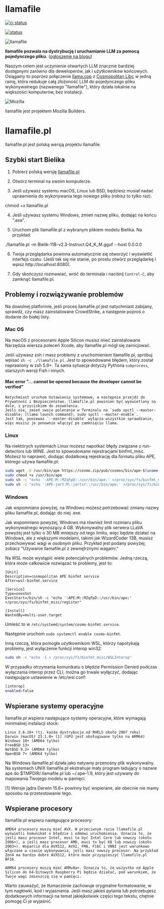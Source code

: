 # llamafile

[![ci status](https://github.com/Mozilla-Ocho/llamafile/actions/workflows/ci.yml/badge.svg)](https://github.com/Mozilla-Ocho/llamafile/actions/workflows/ci.yml)

[![status](https://dcbadge.vercel.app/api/server/YuMNeuKStr)](https://discord.gg/YuMNeuKStr)

![llamafile](llamafile/llamafile-640x640.png)

**llamafile pozwala na dystrybucję i uruchamianie LLM za pomocą pojedynczego pliku.** ([ogłoszenie na blogu](https://hacks.mozilla.org/2023/11/introducing-llamafile/))

Naszym celem jest uczynienie otwartych LLM znacznie bardziej dostępnymi zarówno dla deweloperów, jak i użytkowników końcowych. Osiągamy to poprzez połączenie [llama.cpp](https://github.com/ggerganov/llama.cpp) z [Cosmopolitan Libc](https://github.com/jart/cosmopolitan) w jedną ramę, która redukuje całą złożoność LLM do pojedynczego pliku wykonywalnego (nazwanego "llamafile"), który działa lokalnie na większości komputerów, bez instalacji.

![Mozilla](llamafile/mozilla-logo-bw-rgb.png)

llamafile jest projektem Mozilla Builders.


# llamafile.pl

llamafile.pl jest polską wersją projektu llamafile.


## Szybki start Bielika

1. Pobierz polską wersję [llamafile.pl](https://github.com/PolskiBielik/llamafile/releases/download/0.8.13-pl/llamafile.pl)

2. Otwórz terminal na swoim komputerze.

3. Jeśli używasz systemu macOS, Linux lub BSD, będziesz musiał nadać uprawnienia do wykonywania tego nowego pliku (robisz to tylko raz).

chmod +x llamafile.pl


4. Jeśli używasz systemu Windows, zmień nazwę pliku, dodając na końcu ".exe".

5. Uruchom plik llamafile.pl z wybranym plikiem modelu Bielika. Na przykład:

./llamafile.pl -m Bielik-11B-v2.3-Instruct.Q4_K_M.gguf --host 0.0.0.0

6. Twoja przeglądarka powinna automatycznie się otworzyć i wyświetlić interfejs czatu. (Jeśli tak się nie stanie, po prostu otwórz przeglądarkę i wpisz http://localhost:8080).

7. Gdy skończysz rozmawiać, wróć do terminala i naciśnij `Control-C`, aby zamknąć llamafile.pl.


## Problemy i rozwiązywanie problemów

Na dowolnej platformie, jeśli proces llamafile.pl jest natychmiast zabijany, sprawdź, czy masz zainstalowane CrowdStrike, a następnie poproś o dodanie do białej listy.


### Mac OS

Na macOS z procesorami Apple Silicon musisz mieć zainstalowane Narzędzia wiersza poleceń Xcode, aby llamafile.pl mógł się zainicjować.

Jeśli używasz zsh i masz problemy z uruchomieniem llamafile.pl, spróbuj wpisać `sh -c ./llamafile.pl`. 
Jest to spowodowane błędem, który został naprawiony w zsh 5.9+. Ta sama sytuacja dotyczy Pythona `subprocess`, 
starszych wersji Fish i innych.


#### Mac error "... cannot be opened because the developer cannot be verified"

    Natychmiast uruchom Ustawienia systemowe, a następnie przejdź do Prywatność i Bezpieczeństwo. llamafile.pl powinien być wyświetlony na dole, z przyciskiem do zezwolenia.
    Jeśli nie, zmień swoje polecenie w Terminalu na `sudo spctl --master-disable; [llama launch command]; sudo spctl --master-enable`. 
    Jest tak, ponieważ `--master-disable` wyłącza wszystkie sprawdzanie, więc musisz je ponownie włączyć po zamknięciu llama.


### Linux

Na niektórych systemach Linux możesz napotkać błędy związane z run-detectors lub WINE. Jest to spowodowane rejestracjami binfmt_misc. Możesz to naprawić, dodając dodatkową rejestrację dla formatu pliku APE, którego używa llamafile.pl:

```sh
sudo wget -O /usr/bin/ape https://cosmo.zip/pub/cosmos/bin/ape-$(uname -m).elf
sudo chmod +x /usr/bin/ape
sudo sh -c "echo ':APE:M::MZqFpD::/usr/bin/ape:' >/proc/sys/fs/binfmt_misc/register"
sudo sh -c "echo ':APE-jart:M::jartsr::/usr/bin/ape:' >/proc/sys/fs/binfmt_misc/register"
```

### Windows

Jak wspomniano powyżej, na Windows możesz potrzebować zmiany nazwy pliku llamafile.pl, dodając do niej .exe.

Jak wspomniano powyżej, Windows ma również limit rozmiaru pliku wykonywalnego wynoszący 4 GB. Wykonywalny plik serwera LLaVA powyżej jest tylko o 30 MB mniejszy od tego limitu, więc będzie działać na Windows, ale z większymi modelami, takimi jak WizardCoder 13B, musisz przechowywać wagi w osobnym pliku. Przykład jest podany powyżej; zobacz "Używanie llamafile.pl z zewnętrznymi wagami."

Na WSL może wystąpić wiele potencjalnych problemów. Jedną rzeczą, która może całkowicie rozwiązać te problemy, jest to:

```
[Unit]
Description=cosmopolitan APE binfmt service
After=wsl-binfmt.service

[Service]
Type=oneshot
ExecStart=/bin/sh -c "echo ':APE:M::MZqFpD::/usr/bin/ape:' >/proc/sys/fs/binfmt_misc/register"

[Install]
WantedBy=multi-user.target
```

Umieść to w  `/etc/systemd/system/cosmo-binfmt.service`.

Następnie uruchom `sudo systemctl enable cosmo-binfmt`.

Inną rzeczą, która pomogła użytkownikom WSL, którzy napotykają problemy, jest wyłączenie funkcji interop win32:

```sh
sudo sh -c "echo -1 > /proc/sys/fs/binfmt_misc/WSLInterop"
```

W przypadku otrzymania komunikatu o błędzie Permission Denied podczas wyłączania interop przez CLI, można go trwale wyłączyć, dodając następujące ustawienie w /etc/wsl.conf:

```sh
[interop]
enabled=false
```

## Wspierane systemy operacyjne

llamafile.pl wspiera następujące systemy operacyjne, które wymagają minimalnej instalacji stock:

    Linux 2.6.18+ (tj. każda dystrybucja od RHEL5 około 2007 roku)
    Darwin (macOS) 23.1.0+ [1] (GPU jest obsługiwane tylko na ARM64)
    Windows 10+ (AMD64 tylko)
    FreeBSD 13+
    NetBSD 9.2+ (AMD64 tylko)
    OpenBSD 7+ (AMD64 tylko)

Na Windows llamafile.pl działa jako natywny przenośny plik wykonywalny. Na systemach UNIX llamafile.pl ekstrahuje mały program ładujący o nazwie ape do $TMPDIR/.llamafile.pl lub ~/.ape-1.9, który jest używany do mapowania Twojego modelu w pamięci.

[1] Wersje jądra Darwin 15.6+ powinny być wspierane, ale obecnie nie mamy sposobu na przetestowanie tego.


## Wspierane procesory

llamafile.pl wspiera następujące procesory:

    AMD64 procesory muszą mieć AVX. W przeciwnym razie llamafile.pl wyświetli komunikat o błędzie i odmówi uruchomienia. Oznacza to, że jeśli masz procesor Intel, musi to być Intel Core lub nowszy (około 2006+), a jeśli masz procesor AMD, musi to być K8 lub nowszy (około 2003+). Wsparcie dla AVX512, AVX2, FMA, F16C i VNNI jest warunkowo włączane w czasie wykonywania, jeśli masz nowszy procesor. Na przykład Zen4 ma bardzo dobre AVX512, które może przyspieszyć llamafile.pl BF16.

    ARM64 procesory muszą mieć ARMv8a+. Oznacza to, że wszystko od Apple Silicon do 64-bitowych Raspberry Pi będzie działać, pod warunkiem, że Twoje wagi zmieszczą się w pamięci.

Warto zauważyć, że tłumaczenie zachowuje oryginalne formatowanie, w tym nagłówki, kod i wyjaśnienia. Jeśli masz jakieś pytania lub potrzebujesz dodatkowych informacji na temat jakiejkolwiek części tego tekstu, chętnie pomogę Ci je wyjaśnić.